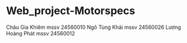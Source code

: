 # Web_project-Motorspecs

Châu Gia Khiêm mssv 24560010
Ngô Tùng Khải mssv 24560026
Lương Hoàng Phát mssv 24560012
